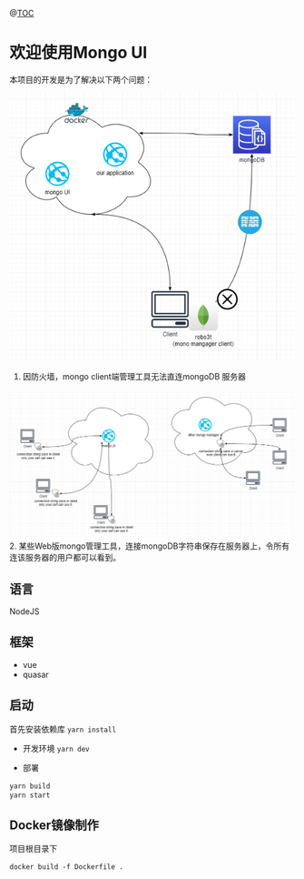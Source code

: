 @[TOC](Welcome)

# 欢迎使用Mongo UI
本项目的开发是为了解决以下两个问题：
    
![image](./Solution.png)
1.  因防火墙，mongo client端管理工具无法直连mongoDB 服务器
    
![image](./Solution2.png)
2. 某些Web版mongo管理工具，连接mongoDB字符串保存在服务器上，令所有连该服务器的用户都可以看到。

## 语言
NodeJS

## 框架
- vue
- quasar

## 启动
首先安装依赖库
```yarn install```

- 开发环境
```yarn dev```

- 部署
```
yarn build
yarn start
```

## Docker镜像制作
项目根目录下
```
docker build -f Dockerfile .
```

